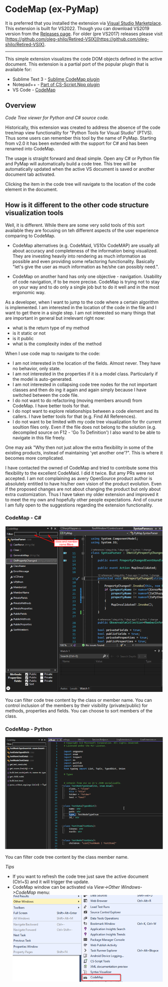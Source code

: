 # CodeMap (ex-PyMap)
It is preferred that you installed the extension via [Visual Studio Marketplace](https://marketplace.visualstudio.com/items?itemName=OlegShilo.PyMap-2017).
This extension is built for VS2022. Though you can download VS2019 version from the [Releases page](https://github.com/oleg-shilo/PyMap.VSIX/releases).
For older (pre VS2017) releases please visit [https://github.com/oleg-shilo/Retired-VSIX](https://github.com/oleg-shilo/Retired-VSIX).

---

This simple extension visualizes the code DOM objects defined in the active document. This extension is a partial port of the popular plugin that is available for:
* Sublime Text 3 - [Sublime CodeMap plugin](https://github.com/oleg-shilo/sublime-codemap/blob/master/README.md)
* Notepad++ - [Part of CS-Script.Npp plugin](https://github.com/oleg-shilo/cs-script.npp/blob/master/README.md)
* VS Code - [CodeMap](https://marketplace.visualstudio.com/items?itemName=oleg-shilo.codemap)

## Overview

_Code Tree viewer for Python and C# source code._

Historically, this extension was created to address the absence of the code tree/map view functionality for "Python Tools for Visual Studio" (PTVS). Thus some users can remember this tool by the name of PyMap. Starting from v2.0 it has been extended with the support for C# and has been renamed into CodeMap.

The usage is straight forward and dead simple. Open any C# or Python file and PyMap will automatically build a code tree. This tree will be automatically updated when the active VS document is saved or another document tab activated.

Clicking the item in the code tree will navigate to the location of the code element in the document.

## How is it different to the other code structure visualization tools

Well, it is different. While there are some very solid tools of this sort available they are focusing on teh different aspects of the user experience comparing to CodeMap.

- CodeMap alternatives (e.g. CodeMaid, VS10x CodeMAP) are usually all about accuracy and completeness of the information being visualized. They are investing heavily into rendering as much information as possible and even providing some refactoring functionality. Basically "let's give the user as much information as he/she can possibly need.".

- CodeMap on another hand has only one objective - navigation. Usability of code navigation, if to be more precise. CodeMap is trying not to stay on your way and to do only a single job but to do it well and in the most ergonomic way.

As a developer, when I want to jump to the code where a certain algorithm is implemented. I am interested in the location of the code in the file and I want to get there in a single step. I am not interested so many things that are important in general but irrelevant right now:

- what is the return type of my method
- is it static or not
- is it public
- what is the complexity index of the method

When I use code map to navigate to the code:

- I am not interested in the location of the fields. Almost never. They have no behavior, only state.
- I am not interested in the properties if it is a model class. Particularly if the model is auto-generated.
- I am not interested in collapsing code tree nodes for the not important classes and then do ing it again and again simply because I have switched between the code file.
- I do not want to do refactoring (moving members around) from CodeMap. I have better tools for that.
- I do nopt want to explore relationships between a code element and its callers. I have better tools for that (e.g. Find All References).
- I do not want to be limited with my code tree visualization for thr current soultion files only. Even if the file does not belong to the solution (e.g. decompiled source on F12 - 'Go To Definition') I also wand to be able to navigate in this file freely.

One may ask "Why then not just allow the extra flexibility in some of the existing products, instead of maintaining 'yet another one'?". This is where it becomes more complicated.

I have contacted the owned of CodeMap and tried to contribute some this flexibility to the excellent CodeMaid. I did it twice. But amy PRs were not accepted. I am not complaining as avery OpenSource product author is absolutely entitled to have his/her own vision of the product evolution. Even if the proposed changes are not about changing the product but only about extra customization. Thus I have taken my older extension and improved it to meet the my own and hopefully other people expectations. And of course I am fully open to the suggestions regarding the extension functionality.

### CodeMap - C#

![](docs/Preview.png)

You can filter code tree content by the class or member name.
You can control inclusion of the members by their visibility (private/public) for methods, properties and fields.
You can choose to sort members of the class.

### CodeMap - Python

![](docs/Preview.py.png)

You can filter code tree content by the class member name.

_Tips_

* If you want to refresh the code tree just save the active document (Ctrl+S) and it will trigger the update.
* CodeMap window can be activated via _View->Other Windows->CodeMap_ menu:
  ![](docs/menu.png)
